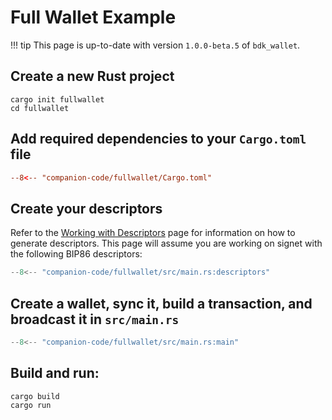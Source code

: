 # Full Wallet Example

!!! tip
    This page is up-to-date with version `1.0.0-beta.5` of `bdk_wallet`.

## Create a new Rust project

```shell
cargo init fullwallet
cd fullwallet
```

## Add required dependencies to your `Cargo.toml` file

```toml
--8<-- "companion-code/fullwallet/Cargo.toml"
```

## Create your descriptors

Refer to the [Working with Descriptors](./keys-descriptors/descriptors.md) page for information on how to generate descriptors. This page will assume you are working on signet with the following BIP86 descriptors:
```rust
--8<-- "companion-code/fullwallet/src/main.rs:descriptors"
```

## Create a wallet, sync it, build a transaction, and broadcast it in `src/main.rs`

```rust title="companion-code/fullwallet/src/main.rs""
--8<-- "companion-code/fullwallet/src/main.rs:main"
```

## Build and run:

```shell
cargo build
cargo run
```